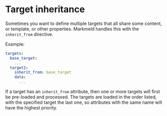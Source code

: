 # Target inheritance

Sometimes you want to define multiple targets that all share some content, or template, or other properties. Markmeld handles this with the `inherit_from` directive.

Example:

```yaml
targets:
  base_target:
    ...
  target2:
    inherit_from: base_target
    data:
      ...
```

If a target has an `inherit_from` attribute, then one or more targets will first be pre-loaded and processed. The targets are loaded in the order listed, with the specified target the last one, so attributes with the same name will have the highest priority.
